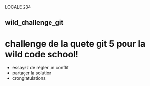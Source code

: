 LOCALE 234
## wild_challenge_git
# challenge de la quete git 5 pour la wild code school!
- essayez de régler un conflit
- partager la solution
- crongratulations
